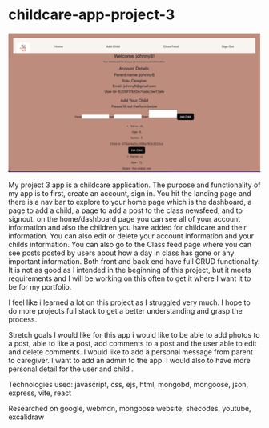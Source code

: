 # childcare-app-project-3

![alt text](image.png)

My project 3 app is a childcare application. The purpose and functionality of my app is to first, create an account, sign in. You hit the landing page and there is a nav bar to explore to your home page which is the dashboard, a page to add a child, a page to add a post to the class newsfeed, and to signout. on the home/dashboard page you can see all of your account information and also the children you have added for childcare and their information. You can also edit or delete your account information and your childs information. You can also go to the Class feed page where you can see posts posted by users about how a day in class has gone or any important information. Both front and back end have full CRUD functionality. It is not as good as I intended in the beginning of this project, but it meets requirements and I will be working on this often to get it where I want it to be for my portfolio.

I feel like i learned a lot on this project as I struggled very much. I hope to do more projects full stack to get a better understanding and grasp the process.


Stretch goals I would like for this app i would like to be able to add photos to a post, able to like a post, add comments to a post and the user able to edit and delete comments. I would like to add a personal message from parent to caregiver. I want to add an admin to the app. I would also to have more personal detail for the user and child .


Technologies used:
javascript, css, ejs, html, mongobd, mongoose, json, express, vite, react

Researched on google, webmdn, mongoose website, shecodes, youtube, excalidraw

